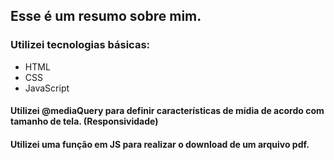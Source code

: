 ## Esse é um resumo sobre mim.

### Utilizei tecnologias básicas: 
<ul>
  <li>HTML</li>
  <li>CSS</li>
  <li>JavaScript</li>
</ul>

#### Utilizei @mediaQuery para definir características de mídia de acordo com tamanho de tela. (Responsividade)
#### Utilizei uma função em JS para realizar o download de um arquivo pdf.
